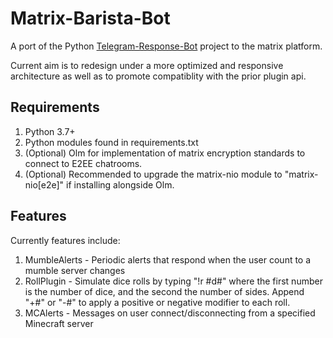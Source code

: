# Matrix-Barista-Bot
A port of the Python [Telegram-Response-Bot](https://github.com/Matthew-Klawitter/Telegram-Response-Bot) project to the matrix platform.

Current aim is to redesign under a more optimized and responsive architecture as well as to promote compatiblity with the prior plugin api. 

## Requirements
1. Python 3.7+
2. Python modules found in requirements.txt
3. (Optional) Olm for implementation of matrix encryption standards to connect to E2EE chatrooms.
4. (Optional) Recommended to upgrade the matrix-nio module to "matrix-nio[e2e]" if installing alongside Olm.

## Features
Currently features include:
1. MumbleAlerts - Periodic alerts that respond when the user count to a mumble server changes
2. RollPlugin - Simulate dice rolls by typing "!r #d#" where the first number is the number of dice, and the second the number of sides. Append "+#" or "-#" to apply a positive or negative modifier to each roll.
3. MCAlerts - Messages on user connect/disconnecting from a specified Minecraft server